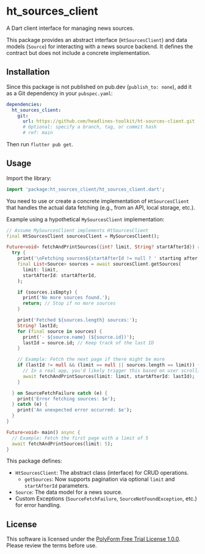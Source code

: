 # ht_sources_client

A Dart client interface for managing news sources.

This package provides an abstract interface (`HtSourcesClient`) and data models (`Source`) for interacting with a news source backend. It defines the contract but does not include a concrete implementation.

## Installation

Since this package is not published on pub.dev (`publish_to: none`), add it as a Git dependency in your `pubspec.yaml`:

```yaml
dependencies:
  ht_sources_client:
    git:
      url: https://github.com/headlines-toolkit/ht-sources-client.git
      # Optional: specify a branch, tag, or commit hash
      # ref: main
```

Then run `flutter pub get`.

## Usage

Import the library:

```dart
import 'package:ht_sources_client/ht_sources_client.dart';
```

You need to use or create a concrete implementation of `HtSourcesClient` that handles the actual data fetching (e.g., from an API, local storage, etc.).

Example using a hypothetical `MySourcesClient` implementation:

```dart
// Assume MySourcesClient implements HtSourcesClient
final HtSourcesClient sourcesClient = MySourcesClient();

Future<void> fetchAndPrintSources({int? limit, String? startAfterId}) async {
  try {
    print('\nFetching sources${startAfterId != null ? ' starting after $startAfterId' : ''}${limit != null ? ' with limit $limit' : ''}...');
    final List<Source> sources = await sourcesClient.getSources(
      limit: limit,
      startAfterId: startAfterId,
    );

    if (sources.isEmpty) {
      print('No more sources found.');
      return; // Stop if no more sources
    }

    print('Fetched ${sources.length} sources:');
    String? lastId;
    for (final source in sources) {
      print('- ${source.name} (${source.id})');
      lastId = source.id; // Keep track of the last ID
    }

    // Example: Fetch the next page if there might be more
    if (lastId != null && (limit == null || sources.length == limit)) {
      // In a real app, you'd likely trigger this based on user scrolling
      await fetchAndPrintSources(limit: limit, startAfterId: lastId);
    }

  } on SourceFetchFailure catch (e) {
    print('Error fetching sources: $e');
  } catch (e) {
    print('An unexpected error occurred: $e');
  }
}

Future<void> main() async {
  // Example: Fetch the first page with a limit of 5
  await fetchAndPrintSources(limit: 5);
}

```

This package defines:
*   `HtSourcesClient`: The abstract class (interface) for CRUD operations.
    *   `getSources`: Now supports pagination via optional `limit` and `startAfterId` parameters.
*   `Source`: The data model for a news source.
*   Custom Exceptions (`SourceFetchFailure`, `SourceNotFoundException`, etc.) for error handling.

## License

This software is licensed under the [PolyForm Free Trial License 1.0.0](LICENSE). Please review the terms before use.
